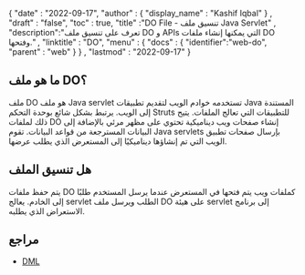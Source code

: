 {
  "date" : "2022-09-17",
  "author" : {
    "display_name" : "Kashif Iqbal"
} ,
  "draft" : "false",
  "toc" : true,
  "title" :"DO File - تنسيق ملف Java Servlet" ,
  "description":"تعرف على تنسيق ملف DO و APIs التي يمكنها إنشاء ملفات DO وفتحها." ,
  "linktitle" : "DO",
  "menu" : {
    "docs" : {
      "identifier":"web-do",
      "parent" : "web"
}
} ,
  "lastmod" : "2022-09-17"
}

## ما هو ملف DO؟

ملف DO هو ملف Java servlet تستخدمه خوادم الويب لتقديم تطبيقات Java المستندة إلى الويب. يرتبط بشكل شائع بوحدة التحكم Struts للتطبيقات التي تعالج الملفات. يتيح ذلك لملفات DO إنشاء صفحات ويب ديناميكية تحتوي على مظهر مرئي بالإضافة إلى البيانات المسترجعة من قواعد البيانات. تقوم Java servlets بإرسال صفحات تطبيق الويب التي تم إنشاؤها ديناميكيًا إلى المستعرض الذي يطلب عرضها.

## هل تنسيق الملف

يتم حفظ ملفات DO كملفات ويب يتم فتحها في المستعرض عندما يرسل المستخدم طلبًا إلى الخادم. يعالج servlet الطلب ويرسل ملف DO على هيئة servlet إلى برنامج الاستعراض الذي يطلبه.

## مراجع

* [DML](https://www.upi.pr.it/docs/dynref/pdreferencep8.htm)


